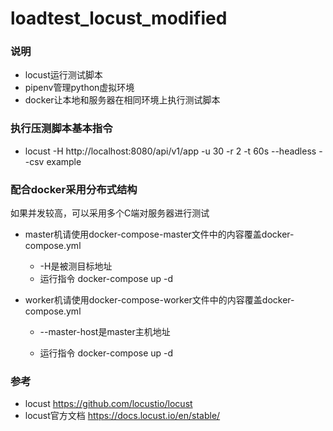 # loadtest_locust_modified

### 说明

- locust运行测试脚本
- pipenv管理python虚拟环境
- docker让本地和服务器在相同环境上执行测试脚本

### 执行压测脚本基本指令

- locust -H http://localhost:8080/api/v1/app -u 30 -r 2 -t 60s --headless --csv example

### 配合docker采用分布式结构

如果并发较高，可以采用多个C端对服务器进行测试

- master机请使用docker-compose-master文件中的内容覆盖docker-compose.yml
  - -H是被测目标地址
  - 运行指令 docker-compose up -d
- worker机请使用docker-compose-worker文件中的内容覆盖docker-compose.yml
  
  - --master-host是master主机地址
  
  - 运行指令 docker-compose up -d

### 参考

- locust https://github.com/locustio/locust
- locust官方文档 https://docs.locust.io/en/stable/

